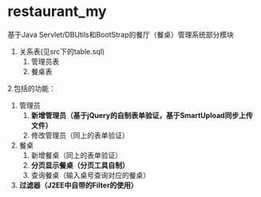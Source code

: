 # restaurant_my
基于Java Servlet/DBUtils和BootStrap的餐厅（餐桌）管理系统部分模块

1. 关系表(见src下的table.sql)
   1. 管理员表
   2. 餐桌表
   
2.包括的功能：
   1. 管理员
      1. **新增管理员（基于jQuery的自制表单验证，基于SmartUpload同步上传文件）**
      2. 修改管理员（同上的表单验证）
   2. 餐桌
      1. 新增餐桌（同上的表单验证）
      2. **分页显示餐桌（分页工具自制）**
      3. 查询餐桌（输入桌号查询对应的餐桌）
   3. **过滤器（J2EE中自带的Filter的使用）**
